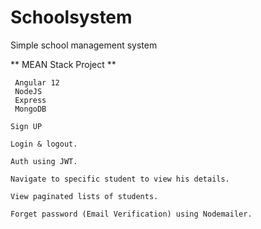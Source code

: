 # Schoolsystem

Simple school management system

 ** MEAN Stack Project **

	 Angular 12  
	 NodeJS 
	 Express 
	 MongoDB 
	 
	Sign UP

	Login & logout.

	Auth using JWT.

	Navigate to specific student to view his details.

	View paginated lists of students.

	Forget password (Email Verification) using Nodemailer.
 


